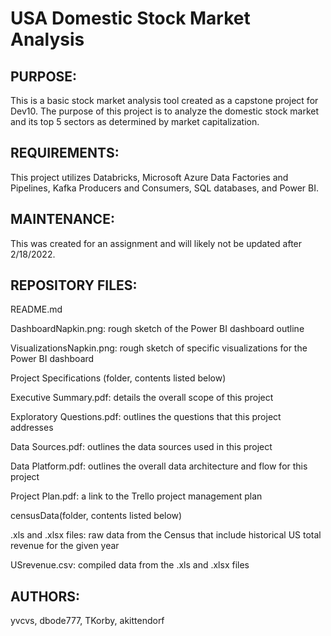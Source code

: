 # USA Domestic Stock Market Analysis 
## PURPOSE:
This is a basic stock market analysis tool created as a capstone project for Dev10. The purpose of this project is to analyze the domestic stock market and its top 5 sectors as determined by market capitalization.

## REQUIREMENTS:
This project utilizes Databricks, Microsoft Azure Data Factories and Pipelines, Kafka Producers and Consumers, SQL databases, and Power BI.

## MAINTENANCE:
This was created for an assignment and will likely not be updated after 2/18/2022.

## REPOSITORY FILES:
README.md        

DashboardNapkin.png: rough sketch of the Power BI dashboard outline

VisualizationsNapkin.png: rough sketch of specific visualizations for the Power BI dashboard

Project Specifications (folder, contents listed below)

Executive Summary.pdf: details the overall scope of this project

Exploratory Questions.pdf: outlines the questions that this project addresses

Data Sources.pdf: outlines the data sources used in this project

Data Platform.pdf: outlines the overall data architecture and flow for this project

Project Plan.pdf: a link to the Trello project management plan

censusData(folder, contents listed below)

.xls and .xlsx files: raw data from the Census that include historical US total revenue for the given year

USrevenue.csv: compiled data from the .xls and .xlsx files

## AUTHORS:
yvcvs, dbode777, TKorby, akittendorf
